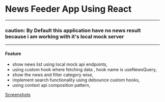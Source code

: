 # News Feeder App Using React
-----------------------------------
### caution: By Default this application have no news result because i am working with it's local mock server
-----------------------------------
#### Feature
- show news list using local mock api endpoints,
- using custom hook where fetching data , hook name is useNewsQuery,
- show the news and filter category wise,
- implement search functionality using debounce custom hooks,
- using context api composition pattern,

[Screenshots](./src/assets/localhost_5173_.png)